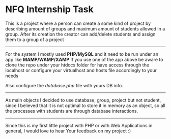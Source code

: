 # NFQ Internship Task

This is a project where a person can create a some kind of project by describing amount of groups and maximum amount of students allowed in a group.
After its creation the creator can add/delete students and assign them to a group of a project

<hr/>

For the system I mostly used **PHP/MySQL** and it need to be run under an app like **MAMP/WAMP/XAMP**
If you use one of the app above be aware to clone the repo under your htdocs folder for have access through the localhost or configure your virtualhost and hosts file accordingly to your needs

Also configure the *database.php* file with yours DB info.
<hr/>
As main objects I decided to use database, group, project but not student, since I believed that it is not optimal to store it in memory as an object, so all the processes with students are through database interactions.
<hr/>
Since this is my first little project with PHP or with Web Applications in general, I would love to hear Your feedback on my project :)
